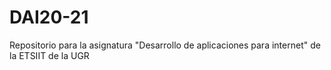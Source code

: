 # DAI20-21
Repositorio para la asignatura "Desarrollo de aplicaciones para internet"
de la ETSIIT de la UGR
